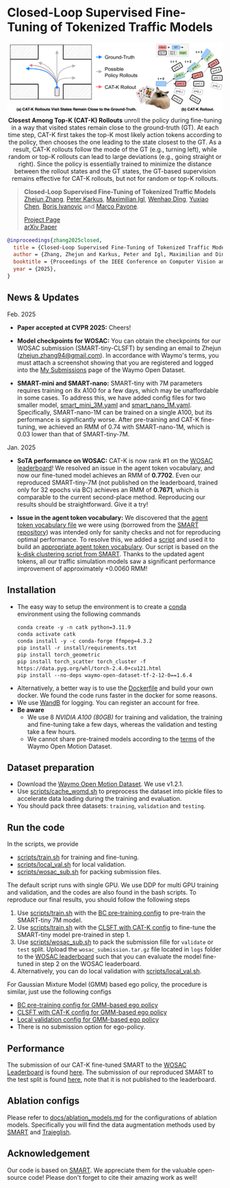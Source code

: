 # Closed-Loop Supervised Fine-Tuning of Tokenized Traffic Models


<p align="center">
     <img src="docs/catk_banner.png" alt="Closest Among Top-K (CAT-K) rollouts unroll the policy during fine-tuning in a way that visited states remain close to the ground-truth.", width=760px>
     <br/><strong>Closest Among Top-K (CAT-K) Rollouts</strong> unroll the policy during fine-tuning in a way that visited states remain close to the ground-truth (GT). At each time step, CAT-K first takes the top-K most likely action tokens according to the policy, then chooses the one leading to the state closest to the GT. As a result, CAT-K rollouts follow the mode of the GT (e.g., turning left), while random or top-K rollouts can lead to large deviations (e.g., going straight or right). Since the policy is essentially trained to minimize the distance between the rollout states and the GT states, the GT-based supervision remains effective for CAT-K rollouts, but not for random or top-K rollouts.
</p>

> **Closed-Loop Supervised Fine-Tuning of Tokenized Traffic Models**            
> [Zhejun Zhang](https://zhejz.github.io/), [Peter Karkus](https://karkus.tilda.ws/), [Maximilian Igl](https://maximilianigl.com/), [Wenhao Ding](https://wenhao.pub/), [Yuxiao Chen](https://research.nvidia.com/labs/avg/author/yuxiao-chen/), [Boris Ivanovic](https://www.borisivanovic.com/) and [Marco Pavone](https://web.stanford.edu/~pavone/index.html).<br/>
> 
> [Project Page](https://zhejz.github.io/catk)<br/>
> [arXiv Paper](https://arxiv.org/abs/2412.05334)

```bibtex
@inproceedings{zhang2025closed,
  title = {Closed-Loop Supervised Fine-Tuning of Tokenized Traffic Models},
  author = {Zhang, Zhejun and Karkus, Peter and Igl, Maximilian and Ding, Wenhao and Chen, Yuxiao and Ivanovic, Boris and Pavone, Marco},
  booktitle = {Proceedings of the IEEE Conference on Computer Vision and Pattern Recognition (CVPR)},
  year = {2025},
}
```

## News & Updates

Feb. 2025
- **Paper accepted at CVPR 2025:** Cheers!

- **Model checkpoints for WOSAC:** You can obtain the checkpoints for our WOSAC submission (SMART-tiny-CLSFT) by sending an email to Zhejun (zhejun.zhang94@gmail.com). In accordance with Waymo's terms, you must attach a screenshot showing that you are registered and logged into the [My Submissions](https://waymo.com/open/challenges/submissions) page of the Waymo Open Dataset.

- **SMART-mini and SMART-nano:** SMART-tiny with 7M parameters requires training on 8x A100 for a few days, which may be unaffordable in some cases. To address this, we have added config files for two smaller model, [smart_mini_3M.yaml](configs/model/smart_mini_3M.yaml) and [smart_nano_1M.yaml](configs/model/smart_nano_1M.yaml). Specifically, SMART-nano-1M can be trained on a single A100, but its performance is significantly worse. After pre-training and CAT-K fine-tuning, we achieved an RMM of 0.74 with SMART-nano-1M, which is 0.03 lower than that of SMART-tiny-7M. 

Jan. 2025
- **SoTA performance on WOSAC:** CAT-K is now rank #1 on the [WOSAC leaderboard](https://waymo.com/open/challenges/2024/sim-agents/)! We resolved an issue in the agent token vocabulary, and now our fine-tuned model achieves an RMM of **0.7702**. Even our reproduced SMART-tiny-7M (not published on the leaderboard, trained only for 32 epochs via BC) achieves an RMM of **0.7671**, which is comparable to the current second-place method. Reproducing our results should be straightforward. Give it a try!

- **Issue in the agent token vocabulary:** We discovered that the [agent token vocabulary file](src/smart/tokens/cluster_frame_5_2048_remove_duplicate.pkl) we were using (borrowed from the [SMART repository](https://github.com/rainmaker22/SMART/blob/main/smart/tokens/cluster_frame_5_2048.pkl)) was intended only for sanity checks and not for reproducing optimal performance. To resolve this, we added a [script](src/smart/tokens/traj_clustering.py) and used it to build an [appropriate agent token vocabulary](src/smart/tokens/agent_vocab_555_s2.pkl). Our script is based on the [k-disk clustering script from SMART](https://github.com/rainmaker22/SMART/blob/main/scripts/traj_clstering.py). Thanks to the updated agent tokens, all our traffic simulation models saw a significant performance improvement of approximately +0.0060 RMM!



## Installation
- The easy way to setup the environment is to create a [conda](https://docs.conda.io/en/latest/miniconda.html) environment using the following commands
  ```
  conda create -y -n catk python=3.11.9
  conda activate catk
  conda install -y -c conda-forge ffmpeg=4.3.2
  pip install -r install/requirements.txt
  pip install torch_geometric
  pip install torch_scatter torch_cluster -f https://data.pyg.org/whl/torch-2.4.0+cu121.html
  pip install --no-deps waymo-open-dataset-tf-2-12-0==1.6.4
  ```
- Alternatively, a better way is to use the [Dockerfile](install/Dockerfile) and build your own docker. We found the code runs faster in the docker for some reasons.
- We use [WandB](https://wandb.ai/) for logging. You can register an account for free.
- **Be aware**
  - We use 8 *NVIDIA A100 (80GB)* for training and validation, the training and fine-tuning take a few days, whereas the validation and testing take a few hours.
  - We cannot share pre-trained models according to the [terms](https://waymo.com/open/terms) of the Waymo Open Motion Dataset.


## Dataset preparation
- Download the [Waymo Open Motion Dataset](https://waymo.com/open/download/). We use v1.2.1.
- Use [scripts/cache_womd.sh](scripts/cache_womd.sh) to preprocess the dataset into pickle files to accelerate data loading during the training and evaluation.
- You should pack three datasets: `training`, `validation` and `testing`.

## Run the code
In the scripts, we provide
- [scripts/train.sh](scripts/train.sh) for training and fine-tuning.
- [scripts/local_val.sh](scripts/local_val.sh) for local validation.
- [scripts/wosac_sub.sh](scripts/wosac_sub.sh) for packing submission files.

The default script runs with single GPU. We use DDP for multi GPU training and validation, and the codes are also found in the bash scripts.
To reproduce our final results, you should follow the following steps
1. Use [scripts/train.sh](scripts/train.sh) with the [BC pre-training config](configs/experiment/pre_bc.yaml) to pre-train the SMART-tiny 7M model.
2. Use [scripts/train.sh](scripts/train.sh) with the [CLSFT with CAT-K config](configs/experiment/clsft.yaml) to fine-tune the SMART-tiny model pre-trained in step 1.
3. Use [scripts/wosac_sub.sh](scripts/wosac_sub.sh) to pack the submission fille for `validate` or `test` split. Upload the `wosac_submission.tar.gz` file located in `logs` folder to the [WOSAC leaderboard](https://waymo.com/open/challenges/2024/sim-agents/) such that you can evaluate the model fine-tuned in step 2 on the WOSAC leaderboard.
4. Alternatively, you can do local validation with [scripts/local_val.sh](scripts/local_val.sh).

For Gaussian Mixture Model (GMM) based ego policy, the procedure is similar, just use the following configs
- [BC pre-training config for GMM-based ego policy](configs/experiment/ego_gmm_pre_bc.yaml)
- [CLSFT with CAT-K config for GMM-based ego policy](configs/experiment/ego_gmm_clsft.yaml)
- [Local validation config for GMM-based ego policy](configs/experiment/ego_gmm_local_val.yaml)
- There is no submission option for ego-policy.

## Performance

The submission of our CAT-K fine-tuned SMART to the [WOSAC Leaderboard](https://waymo.com/open/challenges/2024/sim-agents/) is found [here](https://waymo.com/open/challenges/sim-agents/results/5ea7a3eb-7337/1731338655639000/).
The submission of our reproduced SMART to the test split is found [here](https://waymo.com/open/challenges/sim-agents/results/5ea7a3eb-7337/1731391949275000/), note that it is not published to the leaderboard.

## Ablation configs

Please refer to [docs/ablation_models.md](docs/ablation_models.md) for the configurations of ablation models.
Specifically you will find the data augmentation methods used by [SMART](https://arxiv.org/abs/2207.05844) and [Trajeglish](https://arxiv.org/abs/2312.04535).

## Acknowledgement

Our code is based on [SMART](https://github.com/rainmaker22/SMART). We appreciate them for the valuable open-source code! Please don't forget to cite their amazing work as well!
